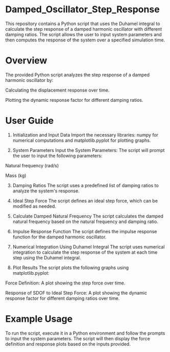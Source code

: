 # Damped_Oscillator_Step_Response
This repository contains a Python script that uses the Duhamel integral to calculate the step response of a damped harmonic oscillator with different damping ratios. The script allows the user to input system parameters and then computes the response of the system over a specified simulation time.

# Overview
The provided Python script analyzes the step response of a damped harmonic oscillator by:

Calculating the displacement response over time.

Plotting the dynamic response factor for different damping ratios.

# User Guide
1. Initialization and Input Data
Import the necessary libraries: numpy for numerical computations and matplotlib.pyplot for plotting graphs.

2. System Parameters
Input the System Parameters: The script will prompt the user to input the following parameters:

Natural frequency (rad/s)

Mass (kg)

3. Damping Ratios
The script uses a predefined list of damping ratios to analyze the system's response.

4. Ideal Step Force
The script defines an ideal step force, which can be modified as needed.

5. Calculate Damped Natural Frequency
The script calculates the damped natural frequency based on the natural frequency and damping ratio.

6. Impulse Response Function
The script defines the impulse response function for the damped harmonic oscillator.

7. Numerical Integration Using Duhamel Integral
The script uses numerical integration to calculate the step response of the system at each time step using the Duhamel integral.

8. Plot Results
The script plots the following graphs using matplotlib.pyplot:

Force Definition: A plot showing the step force over time.

Response of SDOF to Ideal Step Force: A plot showing the dynamic response factor for different damping ratios over time.

# Example Usage
To run the script, execute it in a Python environment and follow the prompts to input the system parameters. The script will then display the force definition and response plots based on the inputs provided.

